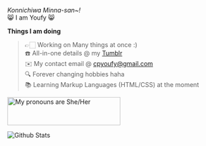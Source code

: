 <em>Konnichiwa Minna-san~!</em>\
😸 I am Youfy 😸


<strong>Things I am doing</strong>
> 👉🏻 Working on Many things at once :)\
 ☎️ All-in-one details @ my <a href="https://www.tumblr.com/blog/cpyoufy">Tumblr</a>\
 ✉️ My contact email @ cpyoufy@gmail.com\
 🔍 Forever changing hobbies haha\
 📚 Learning Markup Languages (HTML/CSS) at the moment
 
 
<a href="https://pronouns.vercel.app" title="Pronouns">
  <img src="https://pronouns.vercel.app/She/Her?gradient=azur%20lane" width="256" height="64" alt="My pronouns are She/Her">
</a>


![Github Stats](https://github-readme-stats.vercel.app/api/top-langs/?username=Cp-Youfy&theme=dark)

